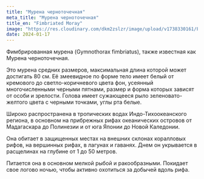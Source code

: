 ```yaml
---
title: "Мурена черноточечная"
meta_title: "Мурена черноточечная"
title_en: "Fimbriated Moray"
image: "https://res.cloudinary.com/dkm2zslzr/image/upload/v1738330161/Fimbriated_Moray_yw7pmm.png"
date: 2024-01-17
---
```


Фимбрированная мурена (Gymnothorax fimbriatus), также известная как Мурена черноточечная.

Это мурена средних размеров, максимальная длина которой может достигать 80 см. Её змеевидное по форме тело имеет белый от кремового до светло-коричневого цвета фон, усеянный многочисленными черными пятнами, размер и форма которых зависят от особи и зрелости. Голова имеет сужающееся рыло зеленовато-желтого цвета с черными точками, углы рта белые.

Широко распространена в тропических водах Индо-Тихоокеанского региона, в основном на прибрежных рифах океанических островов от Мадагаскара до Полинезии и от юга Японии до Новой Каледонии.

Она обитает в защищенных местах на внешних склонах коралловых рифов, на вершинных рифах, в лагунах и гаванях. Днем он укрывается в расщелинах на глубине от 1 до 50 метров.

Питается она в основном мелкой рыбой и ракообразными. Покидает свое логово ночью, чтобы активно охотиться за добычей вдоль рифа.
